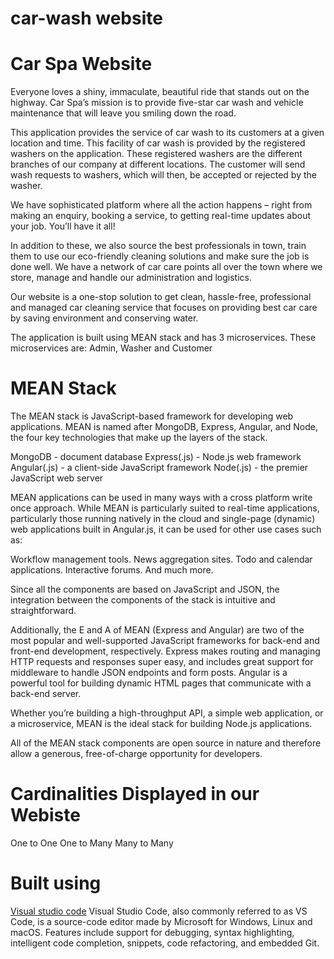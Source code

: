 # car-wash website

# Car Spa Website
Everyone loves a shiny, immaculate, beautiful ride that stands out on the highway. Car Spa’s mission is to provide five-star car wash and vehicle maintenance that will leave you smiling down the road. 

This application provides the service of car wash to its customers at a given location and time. This facility of car wash is provided by the registered washers on the application. These registered washers are the different branches of our company at different locations. The customer will send wash requests to washers, which will then, be accepted or rejected by the washer. 

We have sophisticated platform where all the action happens – right from making an enquiry, booking a service, to getting real-time updates about your job. You’ll have it all!

In addition to these, we also source the best professionals in town, train them to use our eco-friendly cleaning solutions and make sure the job is done well. We have a network of car care points all over the town where we store, manage and handle our administration and logistics.

Our website is a one-stop solution to get clean, hassle-free, professional and managed car cleaning service that focuses on providing best car care by saving environment and conserving water.

The application is built using MEAN stack and has 3 microservices. These microservices are: Admin, Washer and Customer

# MEAN Stack
The MEAN stack is JavaScript-based framework for developing web applications. MEAN is named after MongoDB, Express, Angular, and Node, the four key technologies that make up the layers of the stack.

MongoDB - document database
Express(.js) - Node.js web framework
Angular(.js) - a client-side JavaScript framework
Node(.js) - the premier JavaScript web server

MEAN applications can be used in many ways with a cross platform write once approach. While MEAN is particularly suited to real-time applications, particularly those running natively in the cloud and single-page (dynamic) web applications built in Angular.js, it can be used for other use cases such as:

Workflow management tools.
News aggregation sites.
Todo and calendar applications.
Interactive forums.
And much more.

Since all the components are based on JavaScript and JSON, the integration between the components of the stack is intuitive and straightforward.

Additionally, the E and A of MEAN (Express and Angular) are two of the most popular and well-supported JavaScript frameworks for back-end and front-end development, respectively. Express makes routing and managing HTTP requests and responses super easy, and includes great support for middleware to handle JSON endpoints and form posts. Angular is a powerful tool for building dynamic HTML pages that communicate with a back-end server.

Whether you’re building a high-throughput API, a simple web application, or a microservice, MEAN is the ideal stack for building Node.js applications.

All of the MEAN stack components are open source in nature and therefore allow a generous, free-of-charge opportunity for developers.


# Cardinalities Displayed in our Webiste
One to One
One to Many
Many to Many

  
# Built using 
[Visual studio code](https://code.visualstudio.com/)
Visual Studio Code, also commonly referred to as VS Code, is a source-code editor made by Microsoft for Windows, Linux and macOS. Features include support for debugging, syntax highlighting, intelligent code completion, snippets, code refactoring, and embedded Git.


